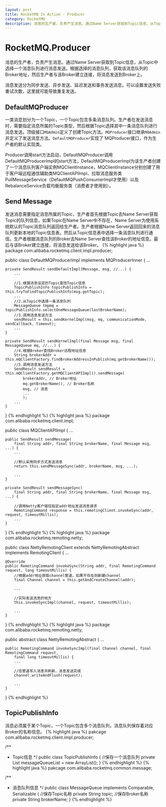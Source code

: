 ```yaml
---
layout: post
title: RocketMQ In Action - Producer
category: RocketMQ
description: 消息的生产者，负责产生消息。通过Name Server获取到Topic信息，从Topic中选择一个消息队列进行消息发送。根据选择的消息队列，获取该消息队列的Broker地址，然后生产者与该Broker建立连接，将消息发送到Broker上。
---
```


# RocketMQ.Producer

消息的生产者，负责产生消息。通过Name Server获取到Topic信息，从Topic中选择一个消息队列进行消息发送。根据选择的消息队列，获取该消息队列的Broker地址，然后生产者与该Broker建立连接，将消息发送到Broker上。

消息发送分为同步发送、异步发送、延迟发送和事务发送消息。可以设置发送失败重试次数，这里就可能导致重复发送。

## DefaultMQProducer

一类消息划分为一个Topic，一个Topic包含多条消息队列。生产者在发送消息时，需要指定消息所属的Topic类型，然后根据Topic选择其中一条消息队列进行消息发送。顶级接口`MQAdmin`定义了创建Topic方法。`MQProducer`接口继承`MQAdmin`并定义了发送消息方法。`DefaultMQProducer`实现了`MQProducer接口，作为生产者的默认实现类。

Producer调用start方法启动，DefaultMQProducer调用DefaultMQProducerImpl的start方法，DefaultMQProducerImpl为该生产者创建了一个消息队列客户端实例MQClientInstance，MQClientInstance分别创建了用于客户端远程通信辅助类MQClientAPIImpl、拉取消息服务类PullMessageService（DefaultMQPushConsumerImpl才使用）以及RebalanceService负载均衡服务类（消费者才使用到）。

## Send Message

发送消息需要指定消息所属的Topic，生产者首先根据Topic去Name Server获取Topic的队列信息，如果Topic在Name Server中不存在，Name Server为使用系统默认的Topic消息队列返回给生产者。生产者根据Name Server返回回来的消息队列更新本地的Topic信息表。然后从Topic信息表中选择一条消息队列进行通信。生产者根据消息队列的Broker去Name Server查找该Broker的地址信息。最后与该Broker建立连接，将消息发送给该Broker。
{% highlight java %}
package com.alibaba.rocketmq.client.impl.producer;

public class DefaultMQProducerImpl implements MQProducerInner {
	...

	private SendResult sendDefaultImpl(Message, msg, //...) {
		...

		//1.根据消息设定的Topic查找Topic信息
		TopicPublishInfo topicPublishInfo = this.tryToFindTopicPublishInfo(msg.getTopic);
		...
		//2.从Topic中选择一条消息队列
		MessageQueue tmpmq = topicPublishInfo.selectOneMessageQueue(lastBrokerName);
		//3.调用消息发送方法
		sendResult = this.sendKernelImpl(msg, mq, communicationMode, sendCallback, timeout);
		...
	}

	private SendResult sendKernelImpl(final Message msg, final MessageQueue mq, //...) {
		//4.根据Broker查找Broker远程地址信息
		String brokerAddr = this.mQClientFactory.findBrokerAddressInPublish(mq.getBrokerName());
		//5.调用消息发送方法
		SendResult sendResult = this.mQClientFactory.getMQClientAPIImpl().sendMessage(
			brokerAddr, // Broker地址
			mq.getBrokerName(),	// Broker名称
			msg, //	消息
			...
			);
		...
	}
}
{% endhighlight %}
{% highlight java %}
package com.alibaba.rocketmq.client.impl;

public class MQClientAPIImpl {
	...

	public SendResult sendMessage(
		final String addr, final String brokerName, final Message msg, ...) {
		...

		//默认采用同步方式发送消息
		return this.sendMessageSync(addr, brokerName, msg, ...);

		...
	}

	private SendResult sendMessageSync(
		final String addr, final String brokerName, final Message msg, ...) {

		//调用Netty客户端往指定addr地址发送消息请求
		RemotingCommand response = this.remotingClient.invokeSync(addr, request, timeoutMillis);
		...
	}

}
{% endhighlight %}
{% highlight java %}
package com.alibaba.rocketmq.remoting.netty;

public class NettyRemotingClient extends NettyRemotingAbstract implements RemotingClient {
	...

	@Override
	public RemotingCommand invokeSync(String addr, final RemotingCommand request, long timeoutMillis) {
		//根据addr地址获取channel管道，如果不存在则新建channel
		final Channel channel = this.getAndCreateChannel(addr);

		...

		//实际发送消息的地方
		this.invokeSyncImpl(channel, request, timeoutMillis);

		...
	}
}
{% endhighlight %}
{% highlight java %}
package com.alibaba.rocketmq.remoting.netty;

public abstract class NettyRemotingAbstract {
	...

	public RemotingCommand invokeSyncImpl(final Channel channel, final RemotingCommand request,
		final long timeoutMillis) {
		...

		//往管道写入消息并刷新，消息发送完成
		channel.writeAndFlush(request);

		...
	}
}
{% endhighlight %}
## TopicPublishInfo

消息必须属于某个Topic，一个Topic包含多个消息队列，消息队列保存着对应Broker的名称信息。
{% highlight java %}
pakcage com.alibaba.rocketmq.client.impl.producer;

/**
 * Topic信息
 */
public class TopicPublishInfo {
	//保存一个消息队列
	private List<MessageQueue> messageQueueList = new ArrayList<MessageQueue>();
}
{% endhighlight %}
{% highlight java %}
pakcage com.alibaba.rocketmq.common.message;

/**
 * 消息队列信息
 */
public class MessageQueue implements Comparable<MessageQueue>, Serializable {
	//保存Topic名称
	private String topic;
	//保存Broker名称
	private String brokerName;
}
{% endhighlight %}